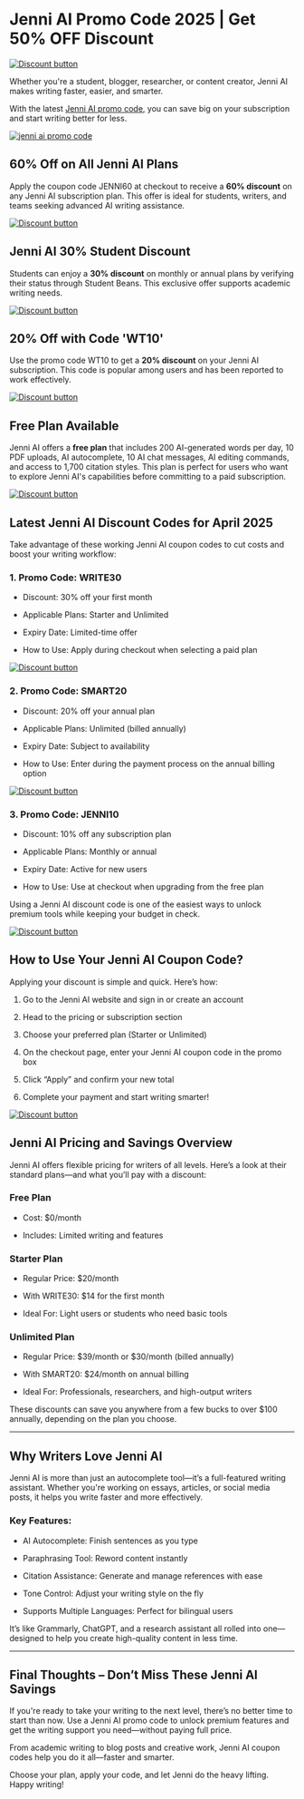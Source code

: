 # Jenni AI Promo Code 2025 | Get 50% OFF Discount

[![Discount button](https://github.com/user-attachments/assets/94c74ff6-5713-4039-ade1-c1ee7327c179)](https://jenni.ai/?via=salman-amir)

Whether you're a student, blogger, researcher, or content creator, Jenni AI makes writing faster, easier, and smarter.

With the latest [Jenni AI promo code](https://jenni.ai/?via=salman-amir), you can save big on your subscription and start writing better for less.

[![jenni ai promo code](https://github.com/user-attachments/assets/6cd25722-0420-407d-8063-e73491ba1abc)](https://jenni.ai/?via=salman-amir)

## 60% Off on All Jenni AI Plans

Apply the coupon code JENNI60 at checkout to receive a **60% discount** on any Jenni AI subscription plan. This offer is ideal for students, writers, and teams seeking advanced AI writing assistance.

[![Discount button](https://github.com/user-attachments/assets/94c74ff6-5713-4039-ade1-c1ee7327c179)](https://jenni.ai/?via=salman-amir)

## Jenni AI 30% Student Discount

Students can enjoy a **30% discount** on monthly or annual plans by verifying their status through Student Beans. This exclusive offer supports academic writing needs.

[![Discount button](https://github.com/user-attachments/assets/94c74ff6-5713-4039-ade1-c1ee7327c179)](https://jenni.ai/?via=salman-amir)

## 20% Off with Code 'WT10'

Use the promo code WT10 to get a **20% discount** on your Jenni AI subscription. This code is popular among users and has been reported to work effectively.

[![Discount button](https://github.com/user-attachments/assets/94c74ff6-5713-4039-ade1-c1ee7327c179)](https://jenni.ai/?via=salman-amir)

## Free Plan Available

Jenni AI offers a **free plan** that includes 200 AI-generated words per day, 10 PDF uploads, AI autocomplete, 10 AI chat messages, AI editing commands, and access to 1,700 citation styles. This plan is perfect for users who want to explore Jenni AI's capabilities before committing to a paid subscription.

[![Discount button](https://github.com/user-attachments/assets/94c74ff6-5713-4039-ade1-c1ee7327c179)](https://jenni.ai/?via=salman-amir)

## Latest Jenni AI Discount Codes for April 2025

Take advantage of these working Jenni AI coupon codes to cut costs and boost your writing workflow:

### 1. Promo Code: WRITE30

* Discount: 30% off your first month

* Applicable Plans: Starter and Unlimited

* Expiry Date: Limited-time offer

* How to Use: Apply during checkout when selecting a paid plan

[![Discount button](https://github.com/user-attachments/assets/94c74ff6-5713-4039-ade1-c1ee7327c179)](https://jenni.ai/?via=salman-amir)

### 2. Promo Code: SMART20

* Discount: 20% off your annual plan

* Applicable Plans: Unlimited (billed annually)

* Expiry Date: Subject to availability

* How to Use: Enter during the payment process on the annual billing option

[![Discount button](https://github.com/user-attachments/assets/94c74ff6-5713-4039-ade1-c1ee7327c179)](https://jenni.ai/?via=salman-amir)

### 3. Promo Code: JENNI10

* Discount: 10% off any subscription plan

* Applicable Plans: Monthly or annual

* Expiry Date: Active for new users

* How to Use: Use at checkout when upgrading from the free plan

Using a Jenni AI discount code is one of the easiest ways to unlock premium tools while keeping your budget in check.

[![Discount button](https://github.com/user-attachments/assets/94c74ff6-5713-4039-ade1-c1ee7327c179)](https://jenni.ai/?via=salman-amir)

## How to Use Your Jenni AI Coupon Code?

Applying your discount is simple and quick. Here’s how:

1. Go to the Jenni AI website and sign in or create an account

2. Head to the pricing or subscription section

3. Choose your preferred plan (Starter or Unlimited)

4. On the checkout page, enter your Jenni AI coupon code in the promo box

5. Click “Apply” and confirm your new total

6. Complete your payment and start writing smarter!

[![Discount button](https://github.com/user-attachments/assets/94c74ff6-5713-4039-ade1-c1ee7327c179)](https://jenni.ai/?via=salman-amir)

## Jenni AI Pricing and Savings Overview

Jenni AI offers flexible pricing for writers of all levels. Here’s a look at their standard plans—and what you’ll pay with a discount:

### Free Plan

* Cost: $0/month

* Includes: Limited writing and features

### Starter Plan

* Regular Price: $20/month

* With WRITE30: $14 for the first month

* Ideal For: Light users or students who need basic tools

### Unlimited Plan

* Regular Price: $39/month or $30/month (billed annually)

* With SMART20: $24/month on annual billing

* Ideal For: Professionals, researchers, and high-output writers

These discounts can save you anywhere from a few bucks to over $100 annually, depending on the plan you choose.

---

## Why Writers Love Jenni AI

Jenni AI is more than just an autocomplete tool—it’s a full-featured writing assistant. Whether you're working on essays, articles, or social media posts, it helps you write faster and more effectively.

### Key Features:

* AI Autocomplete: Finish sentences as you type

* Paraphrasing Tool: Reword content instantly

* Citation Assistance: Generate and manage references with ease

* Tone Control: Adjust your writing style on the fly

* Supports Multiple Languages: Perfect for bilingual users

It’s like Grammarly, ChatGPT, and a research assistant all rolled into one—designed to help you create high-quality content in less time.

---

## Final Thoughts – Don’t Miss These Jenni AI Savings

If you're ready to take your writing to the next level, there’s no better time to start than now. Use a Jenni AI promo code to unlock premium features and get the writing support you need—without paying full price.

From academic writing to blog posts and creative work, Jenni AI coupon codes help you do it all—faster and smarter.

Choose your plan, apply your code, and let Jenni do the heavy lifting. Happy writing!
